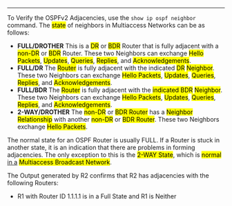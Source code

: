 
---
To Verify the OSPFv2 Adjacencies, use the `show ip ospf neighbor` command.
The <mark class="hltr-orange">state</mark> of neighbors in Multiaccess Networks can be as follows:
- **FULL/DROTHER**
  This is a <mark class="hltr-red">DR</mark> or <mark class="hltr-yellow">BDR</mark> Router that is fully adjacent with a <mark class="hltr-orange">non-DR</mark> or <mark class="hltr-pink">BDR</mark> Router.
  These two Neighbors can exchange <mark class="hltr-blue">Hello Packets</mark>, <mark class="hltr-cyan">Updates</mark>, <mark class="hltr-green">Queries</mark>, <mark class="hltr-yellow">Replies</mark>, and <mark class="hltr-orange">Acknowledgements</mark>.
- **FULL/DR**
  The <mark class="hltr-pink">Router</mark> is fully adjacent with the indicated <mark class="hltr-red">DR</mark> <mark class="hltr-yellow">Neighbor</mark>.
  These two Neighbors can exchange  <mark class="hltr-blue">Hello Packets</mark>, <mark class="hltr-cyan">Updates</mark>, <mark class="hltr-green">Queries</mark>, <mark class="hltr-yellow">Replies</mark>, and <mark class="hltr-orange">Acknowledgements</mark>.
- **FULL/BDR**
  The <mark class="hltr-yellow">Router</mark> is fully adjacent with the <mark class="hltr-red">indicated BDR</mark> <mark class="hltr-pink">Neighbor</mark>.
  These two Neighbors can exchange  <mark class="hltr-blue">Hello Packets</mark>, <mark class="hltr-cyan">Updates</mark>, <mark class="hltr-green">Queries</mark>, <mark class="hltr-yellow">Replies</mark>, and <mark class="hltr-orange">Acknowledgements</mark>.
- **2-WAY/DROTHER**
  The <mark class="hltr-orange">non-DR</mark> or <mark class="hltr-pink">BDR Router</mark> has a <mark class="hltr-green">Neighbor Relationship</mark> with another <mark class="hltr-yellow">non-DR</mark> or <mark class="hltr-red">BDR Router</mark>.
  These two Neighbors exchange <mark class="hltr-blue">Hello Packets</mark>.

The normal state for an OSPF Router is usually FULL.
If a Router is stuck in another state, it is an indication that there are problems in forming adjacencies.
The only exception to this is the <mark class="hltr-red">2-WAY State</mark>, which is <mark class="hltr-yellow">normal</mark> <u>in a</u> <mark class="hltr-orange">Multiaccess Broadcast Network</mark>.

The Output generated by R2 confirms that R2 has adjacencies with the following Routers:
- R1 with Router ID 1.1.1.1 is in a Full State and R1 is Neither 